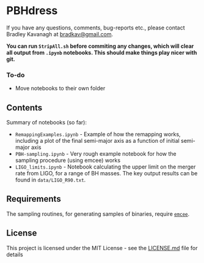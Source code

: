 # PBHdress

If you have any questions, comments, bug-reports etc., please contact Bradley Kavanagh at bradkav@gmail.com. 

**You can run `StripAll.sh` before commiting any changes, which will clear all output from `.ipynb` notebooks. This should make things play nicer with git.**


### To-do

* Move notebooks to their own folder

## Contents

Summary of notebooks (so far):

* `RemappingExamples.ipynb` - Example of how the remapping works, including a plot of the final semi-major axis as a function of initial semi-major axis
* `PBH-sampling.ipynb` - Very rough example notebook for how the sampling procedure (using emcee) works
* `LIGO_limits.ipynb` - Notebook calculating the upper limit on the merger rate from LIGO, for a range of BH masses. The key output results can be found in `data/LIGO_R90.txt`.


## Requirements

The sampling routines, for generating samples of binaries, require [`emcee`](http://dfm.io/emcee/current/).

## License

This project is licensed under the MIT License - see the [LICENSE.md](LICENSE.md) file for details
